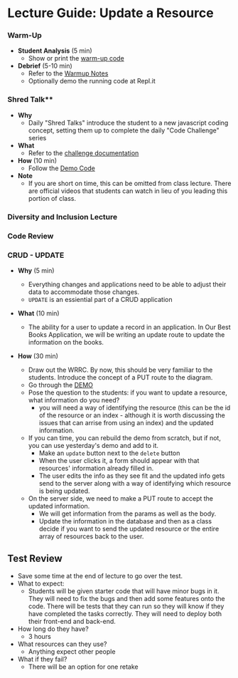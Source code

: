 # Lecture Guide: Update a Resource

### Warm-Up

- **Student Analysis** (5 min)
  - Show or print the [warm-up code](../warm-up/warm-up.md)
- **Debrief** (5-10 min)
  - Refer to the [Warmup Notes](../warm-up/NOTES.md)
  - Optionally demo the running code at Repl.it

### Shred Talk**

- **Why**
  - Daily "Shred Talks" introduce the student to a new javascript coding concept, setting them up to complete the daily "Code Challenge" series
- **What**
  - Refer to the [challenge documentation](../challenges/README.md)
- **How** (10 min)
  - Follow the [Demo Code](../challenges/DEMO.md)
- **Note**
  - If you are short on time, this can be omitted from class lecture. There are official videos that students can watch in lieu of you leading this portion of class.

### Diversity and Inclusion Lecture

### Code Review

### CRUD - UPDATE

- **Why** (5 min)
  - Everything changes and applications need to be able to adjust their data to accommodate those changes. 
  - `UPDATE` is an essiential part of a CRUD application

- **What** (10 min)
  - The ability for a user to update a record in an application. In Our Best Books Application, we will be writing an update route to update the information on the books. 

- **How** (30 min)
  - Draw out the WRRC. By now, this should be very familiar to the students. Introduce the concept of a PUT route to the diagram.
  - Go through the [DEMO](../demo)
  - Pose the question to the students: if you want to update a resource, what information do you need? 
    - you will need a way of identifying the resource (this can be the id of the resource or an index - although it is worth discussing the issues that can arrise from using an index) and the updated information. 
  - If you can time, you can rebuild the demo from scratch, but if not, you can use yesterday's demo and add to it. 
    - Make an `update` button next to the `delete` button
    - When the user clicks it, a form should appear with that resources' information already filled in. 
    - The user edits the info as they see fit and the updated info gets send to the server along with a way of identifying which resource is being updated.
  - On the server side, we need to make a PUT route to accept the updated information. 
    - We will get information from the params as well as the body.
    - Update the information in the database and then as a class decide if you want to send the updated resource or the entire array of resources back to the user.

## Test Review

- Save some time at the end of lecture to go over the test. 
- What to expect: 
  - Students will be given starter code that will have minor bugs in it. They will need to fix the bugs and then add some features onto the code. There will be tests that they can run so they will know if they have completed the tasks correctly. They will need to deploy both their front-end and back-end.
- How long do they have?
  - 3 hours
- What resources can they use?
  - Anything expect other people
- What if they fail? 
  - There will be an option for one retake
  